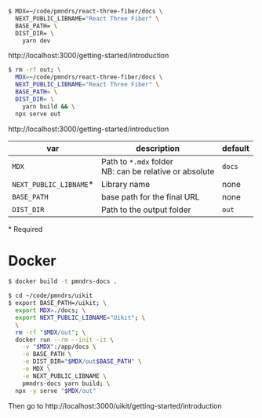 ```sh
$ MDX=~/code/pmndrs/react-three-fiber/docs \
  NEXT_PUBLIC_LIBNAME="React Three Fiber" \
  BASE_PATH= \
  DIST_DIR= \
    yarn dev
```

http://localhost:3000/getting-started/introduction

```sh
$ rm -rf out; \
  MDX=~/code/pmndrs/react-three-fiber/docs \
  NEXT_PUBLIC_LIBNAME="React Three Fiber" \
  BASE_PATH= \
  DIST_DIR= \
    yarn build && \
  npx serve out
```

http://localhost:3000/getting-started/introduction

| var                     | description                                               | default |
| ----------------------- | --------------------------------------------------------- | ------- |
| `MDX`                   | Path to `*.mdx` folder<br>NB: can be relative or absolute | `docs`  |
| `NEXT_PUBLIC_LIBNAME`\* | Library name                                              | none    |
| `BASE_PATH`             | base path for the final URL                               | none    |
| `DIST_DIR`              | Path to the output folder                                 | `out`   |

\* Required

# Docker

```sh
$ docker build -t pmndrs-docs .
```

```sh
$ cd ~/code/pmndrs/uikit
$ export BASE_PATH=/uikit; \
  export MDX=./docs; \
  export NEXT_PUBLIC_LIBNAME="Uikit"; \
  \
  rm -rf "$MDX/out"; \
  docker run --rm --init -it \
    -v "$MDX":/app/docs \
    -e BASE_PATH \
    -e DIST_DIR="$MDX/out$BASE_PATH" \
    -e MDX \
    -e NEXT_PUBLIC_LIBNAME \
    pmndrs-docs yarn build; \
  npx -y serve "$MDX/out"
```

Then go to http://localhost:3000/uikit/getting-started/introduction
